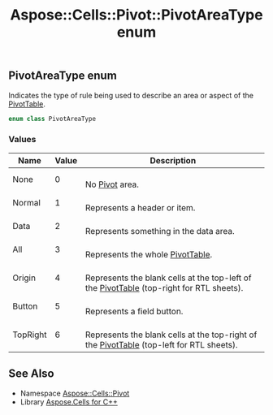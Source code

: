 ﻿---
title: Aspose::Cells::Pivot::PivotAreaType enum
linktitle: PivotAreaType
second_title: Aspose.Cells for C++ API Reference
description: 'Aspose::Cells::Pivot::PivotAreaType enum. Indicates the type of rule being used to describe an area or aspect of the PivotTable in C++.'
type: docs
weight: 2300
url: /cpp/aspose.cells.pivot/pivotareatype/
---
## PivotAreaType enum


Indicates the type of rule being used to describe an area or aspect of the [PivotTable](../pivottable/).

```cpp
enum class PivotAreaType
```

### Values

| Name | Value | Description |
| --- | --- | --- |
| None | 0 | <br>No [Pivot](../) area. |
| Normal | 1 | <br>Represents a header or item. |
| Data | 2 | <br>Represents something in the data area. |
| All | 3 | <br>Represents the whole [PivotTable](../pivottable/). |
| Origin | 4 | <br>Represents the blank cells at the top-left of the [PivotTable](../pivottable/) (top-right for RTL sheets). |
| Button | 5 | <br>Represents a field button. |
| TopRight | 6 | <br>Represents the blank cells at the top-right of the [PivotTable](../pivottable/) (top-left for RTL sheets). |

## See Also

* Namespace [Aspose::Cells::Pivot](../)
* Library [Aspose.Cells for C++](../../)

